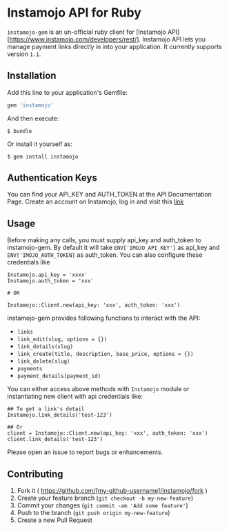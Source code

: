 # Instamojo API for Ruby

`instamojo-gem` is an un-official ruby client for [Instamojo API][https://www.instamojo.com/developers/rest/]. Instamojo API lets you manage payment links directly in into your application. It currently supports version `1.1`.

## Installation

Add this line to your application's Gemfile:

```ruby
gem 'instamojo'
```

And then execute:

    $ bundle

Or install it yourself as:

    $ gem install instamojo


## Authentication Keys

You can find your API_KEY and AUTH_TOKEN at the API Documentation Page. Create an account on Instamojo, log in and visit this [link](https://www.instamojo.com/api/1.1/docs/)

## Usage

Before making any calls, you must supply api_key and auth_token to instamojo-gem. By default it will take `ENV['IMOJO_API_KEY']` as api_key and `ENV['IMOJO_AUTH_TOKEN]` as auth_token. You can also configure these credentials like

```
Instamojo.api_key = 'xxxx'
Instamojo.auth_token = 'xxx'

# OR

Instamojo::Client.new(api_key: 'xxx', auth_token: 'xxx')

```

instamojo-gem provides following functions to interact with the API:

* `links`
* `link_edit(slug, options = {})`
* `link_details(slug)`
* `link_create(title, description, base_price, options = {})`
* `link_delete(slug)`
* `payments`
* `payment_details(payment_id)`


You can either access above methods with `Instamojo` module or instantiating new client with api credentials like:

```
## To get a link's detail
Instamojo.link_details('test-123')

## Or
client = Instamojo::Client.new(api_key: 'xxx', auth_token: 'xxx')
client.link_details('test-123')

```

Please open an issue to report bugs or enhancements.


## Contributing

1. Fork it ( https://github.com/[my-github-username]/instamojo/fork )
2. Create your feature branch (`git checkout -b my-new-feature`)
3. Commit your changes (`git commit -am 'Add some feature'`)
4. Push to the branch (`git push origin my-new-feature`)
5. Create a new Pull Request
